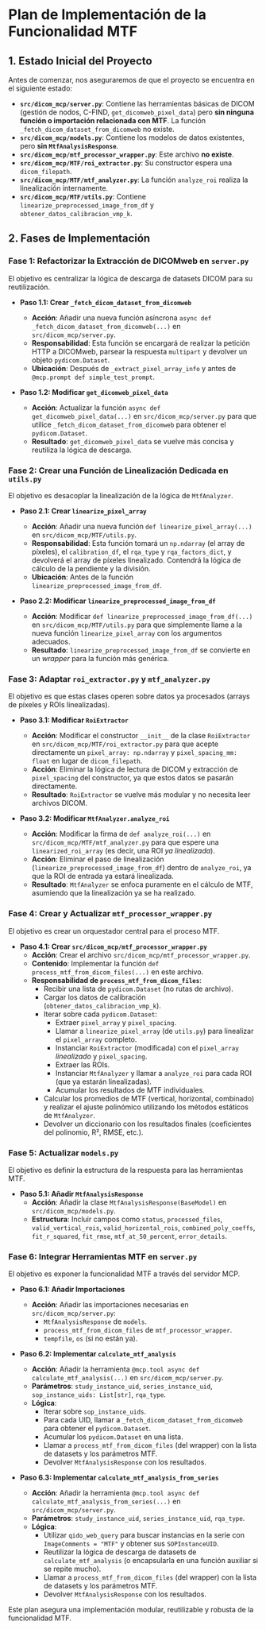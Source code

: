 # Plan de Implementación de la Funcionalidad MTF

## 1. Estado Inicial del Proyecto

Antes de comenzar, nos aseguraremos de que el proyecto se encuentra en el siguiente estado:

*   **`src/dicom_mcp/server.py`**: Contiene las herramientas básicas de DICOM (gestión de nodos, C-FIND, `get_dicomweb_pixel_data`) pero **sin ninguna función o importación relacionada con MTF**. La función `_fetch_dicom_dataset_from_dicomweb` no existe.
*   **`src/dicom_mcp/models.py`**: Contiene los modelos de datos existentes, pero **sin `MtfAnalysisResponse`**.
*   **`src/dicom_mcp/mtf_processor_wrapper.py`**: Este archivo **no existe**.
*   **`src/dicom_mcp/MTF/roi_extractor.py`**: Su constructor espera una `dicom_filepath`.
*   **`src/dicom_mcp/MTF/mtf_analyzer.py`**: La función `analyze_roi` realiza la linealización internamente.
*   **`src/dicom_mcp/MTF/utils.py`**: Contiene `linearize_preprocessed_image_from_df` y `obtener_datos_calibracion_vmp_k`.

## 2. Fases de Implementación

### Fase 1: Refactorizar la Extracción de DICOMweb en `server.py`

El objetivo es centralizar la lógica de descarga de datasets DICOM para su reutilización.

*   **Paso 1.1: Crear `_fetch_dicom_dataset_from_dicomweb`**
    *   **Acción**: Añadir una nueva función asíncrona `async def _fetch_dicom_dataset_from_dicomweb(...)` en `src/dicom_mcp/server.py`.
    *   **Responsabilidad**: Esta función se encargará de realizar la petición HTTP a DICOMweb, parsear la respuesta `multipart` y devolver un objeto `pydicom.Dataset`.
    *   **Ubicación**: Después de `_extract_pixel_array_info` y antes de `@mcp.prompt def simple_test_prompt`.

*   **Paso 1.2: Modificar `get_dicomweb_pixel_data`**
    *   **Acción**: Actualizar la función `async def get_dicomweb_pixel_data(...)` en `src/dicom_mcp/server.py` para que utilice `_fetch_dicom_dataset_from_dicomweb` para obtener el `pydicom.Dataset`.
    *   **Resultado**: `get_dicomweb_pixel_data` se vuelve más concisa y reutiliza la lógica de descarga.

### Fase 2: Crear una Función de Linealización Dedicada en `utils.py`

El objetivo es desacoplar la linealización de la lógica de `MtfAnalyzer`.

*   **Paso 2.1: Crear `linearize_pixel_array`**
    *   **Acción**: Añadir una nueva función `def linearize_pixel_array(...)` en `src/dicom_mcp/MTF/utils.py`.
    *   **Responsabilidad**: Esta función tomará un `np.ndarray` (el array de píxeles), el `calibration_df`, el `rqa_type` y `rqa_factors_dict`, y devolverá el array de píxeles linealizado. Contendrá la lógica de cálculo de la pendiente y la división.
    *   **Ubicación**: Antes de la función `linearize_preprocessed_image_from_df`.

*   **Paso 2.2: Modificar `linearize_preprocessed_image_from_df`**
    *   **Acción**: Modificar `def linearize_preprocessed_image_from_df(...)` en `src/dicom_mcp/MTF/utils.py` para que simplemente llame a la nueva función `linearize_pixel_array` con los argumentos adecuados.
    *   **Resultado**: `linearize_preprocessed_image_from_df` se convierte en un *wrapper* para la función más genérica.

### Fase 3: Adaptar `roi_extractor.py` y `mtf_analyzer.py`

El objetivo es que estas clases operen sobre datos ya procesados (arrays de píxeles y ROIs linealizadas).

*   **Paso 3.1: Modificar `RoiExtractor`**
    *   **Acción**: Modificar el constructor `__init__` de la clase `RoiExtractor` en `src/dicom_mcp/MTF/roi_extractor.py` para que acepte directamente un `pixel_array: np.ndarray` y `pixel_spacing_mm: float` en lugar de `dicom_filepath`.
    *   **Acción**: Eliminar la lógica de lectura de DICOM y extracción de `pixel_spacing` del constructor, ya que estos datos se pasarán directamente.
    *   **Resultado**: `RoiExtractor` se vuelve más modular y no necesita leer archivos DICOM.

*   **Paso 3.2: Modificar `MtfAnalyzer.analyze_roi`**
    *   **Acción**: Modificar la firma de `def analyze_roi(...)` en `src/dicom_mcp/MTF/mtf_analyzer.py` para que espere una `linearized_roi_array` (es decir, una ROI *ya linealizada*).
    *   **Acción**: Eliminar el paso de linealización (`linearize_preprocessed_image_from_df`) dentro de `analyze_roi`, ya que la ROI de entrada ya estará linealizada.
    *   **Resultado**: `MtfAnalyzer` se enfoca puramente en el cálculo de MTF, asumiendo que la linealización ya se ha realizado.

### Fase 4: Crear y Actualizar `mtf_processor_wrapper.py`

El objetivo es crear un orquestador central para el proceso MTF.

*   **Paso 4.1: Crear `src/dicom_mcp/mtf_processor_wrapper.py`**
    *   **Acción**: Crear el archivo `src/dicom_mcp/mtf_processor_wrapper.py`.
    *   **Contenido**: Implementar la función `def process_mtf_from_dicom_files(...)` en este archivo.
    *   **Responsabilidad de `process_mtf_from_dicom_files`**:
        *   Recibir una lista de `pydicom.Dataset` (no rutas de archivo).
        *   Cargar los datos de calibración (`obtener_datos_calibracion_vmp_k`).
        *   Iterar sobre cada `pydicom.Dataset`:
            *   Extraer `pixel_array` y `pixel_spacing`.
            *   Llamar a `linearize_pixel_array` (de `utils.py`) para linealizar el `pixel_array` completo.
            *   Instanciar `RoiExtractor` (modificada) con el `pixel_array` *linealizado* y `pixel_spacing`.
            *   Extraer las ROIs.
            *   Instanciar `MtfAnalyzer` y llamar a `analyze_roi` para cada ROI (que ya estarán linealizadas).
            *   Acumular los resultados de MTF individuales.
        *   Calcular los promedios de MTF (vertical, horizontal, combinado) y realizar el ajuste polinómico utilizando los métodos estáticos de `MtfAnalyzer`.
        *   Devolver un diccionario con los resultados finales (coeficientes del polinomio, R², RMSE, etc.).

### Fase 5: Actualizar `models.py`

El objetivo es definir la estructura de la respuesta para las herramientas MTF.

*   **Paso 5.1: Añadir `MtfAnalysisResponse`**
    *   **Acción**: Añadir la clase `MtfAnalysisResponse(BaseModel)` en `src/dicom_mcp/models.py`.
    *   **Estructura**: Incluir campos como `status`, `processed_files`, `valid_vertical_rois`, `valid_horizontal_rois`, `combined_poly_coeffs`, `fit_r_squared`, `fit_rmse`, `mtf_at_50_percent`, `error_details`.

### Fase 6: Integrar Herramientas MTF en `server.py`

El objetivo es exponer la funcionalidad MTF a través del servidor MCP.

*   **Paso 6.1: Añadir Importaciones**
    *   **Acción**: Añadir las importaciones necesarias en `src/dicom_mcp/server.py`:
        *   `MtfAnalysisResponse` de `models`.
        *   `process_mtf_from_dicom_files` de `mtf_processor_wrapper`.
        *   `tempfile`, `os` (si no están ya).

*   **Paso 6.2: Implementar `calculate_mtf_analysis`**
    *   **Acción**: Añadir la herramienta `@mcp.tool async def calculate_mtf_analysis(...)` en `src/dicom_mcp/server.py`.
    *   **Parámetros**: `study_instance_uid`, `series_instance_uid`, `sop_instance_uids: List[str]`, `rqa_type`.
    *   **Lógica**:
        *   Iterar sobre `sop_instance_uids`.
        *   Para cada UID, llamar a `_fetch_dicom_dataset_from_dicomweb` para obtener el `pydicom.Dataset`.
        *   Acumular los `pydicom.Dataset` en una lista.
        *   Llamar a `process_mtf_from_dicom_files` (del wrapper) con la lista de datasets y los parámetros MTF.
        *   Devolver `MtfAnalysisResponse` con los resultados.

*   **Paso 6.3: Implementar `calculate_mtf_analysis_from_series`**
    *   **Acción**: Añadir la herramienta `@mcp.tool async def calculate_mtf_analysis_from_series(...)` en `src/dicom_mcp/server.py`.
    *   **Parámetros**: `study_instance_uid`, `series_instance_uid`, `rqa_type`.
    *   **Lógica**:
        *   Utilizar `qido_web_query` para buscar instancias en la serie con `ImageComments = "MTF"` y obtener sus `SOPInstanceUID`.
        *   Reutilizar la lógica de descarga de datasets de `calculate_mtf_analysis` (o encapsularla en una función auxiliar si se repite mucho).
        *   Llamar a `process_mtf_from_dicom_files` (del wrapper) con la lista de datasets y los parámetros MTF.
        *   Devolver `MtfAnalysisResponse` con los resultados.

Este plan asegura una implementación modular, reutilizable y robusta de la funcionalidad MTF.
